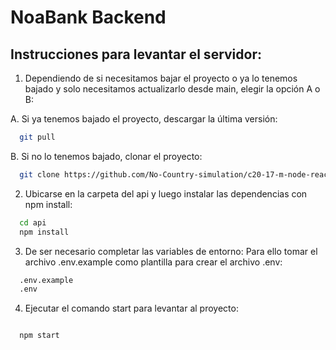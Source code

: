 # NoaBank Backend

## Instrucciones para levantar el servidor:

1. Dependiendo de si necesitamos bajar el proyecto o ya lo tenemos bajado y solo
   necesitamos actualizarlo desde main, elegir la opción A o B:

A. Si ya tenemos bajado el proyecto, descargar la última versión:

```bash
  git pull
```

B. Si no lo tenemos bajado, clonar el proyecto:

```bash
  git clone https://github.com/No-Country-simulation/c20-17-m-node-react.git
```

2. Ubicarse en la carpeta del api y luego instalar las dependencias con npm install:

```bash
  cd api
  npm install
```

3. De ser necesario completar las variables de entorno: Para ello tomar el archivo .env.example como
   plantilla para crear el archivo .env:

```bash
  .env.example
  .env
```

4. Ejecutar el comando start para levantar al proyecto:

```bash

  npm start

```
